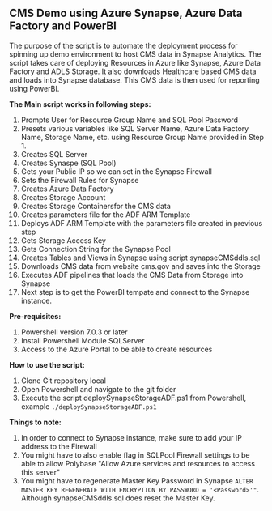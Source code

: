## CMS Demo using Azure Synapse, Azure Data Factory and PowerBI

The purpose of the script is to automate the deployment process for spinning up demo environment to host CMS data in Synapse Analytics. The script takes care of deploying Resources in Azure like Synapse, Azure Data Factory and ADLS Storage.  It also downloads Healthcare based CMS data and loads into Synapse database.  This CMS data is then used for reporting using PowerBI.

**The Main script works in following steps:**
1. Prompts User for Resource Group Name and SQL Pool Password
2. Presets various variables like SQL Server Name, Azure Data Factory Name, Storage Name, etc. using Resource Group Name provided in Step 1.
3. Creates SQL Server
4. Creates Synaspe (SQL Pool)
5. Gets your Public IP so we can set in the Synapse Firewall
6. Sets the Firewall Rules for Synapse
7. Creates Azure Data Factory
8. Creates Storage Account
9. Creates Storage Containersfor the CMS data
10. Creates parameters file for the ADF ARM Template
11. Deploys ADF ARM Template with the parameters file created in previous step
12. Gets Storage Access Key
13. Gets Connection String for the Synapse Pool
14. Creates Tables and Views in Synapse using script synapseCMSddls.sql
15. Downloads CMS data from website cms.gov and saves into the Storage
16. Executes ADF pipelines that loads the CMS Data from Storage into Synapse
17. Next step is to get the PowerBI tempate and connect to the Synapse instance.

**Pre-requisites:**
1. Powershell version 7.0.3 or later
2. Install Powershell Module SQLServer
3. Access to the Azure Portal to be able to create resources

**How to use the script:**
1. Clone Git repository local
2. Open Powershell and navigate to the git folder
3. Execute the script deploySynapseStorageADF.ps1 from Powershell, example `./deploySynapseStorageADF.ps1`

**Things to note:**
1. In order to connect to Synapse instance, make sure to add your IP address to the Firewall
2. You might have to also enable flag in SQLPool Firewall settings to be able to allow Polybase "Allow Azure services and resources to access this server"
3. You might have to regenerate Master Key Password in Synapse `ALTER MASTER KEY REGENERATE WITH ENCRYPTION BY PASSWORD = '<Password>'"`.  Although synapseCMSddls.sql does reset the Master Key.



